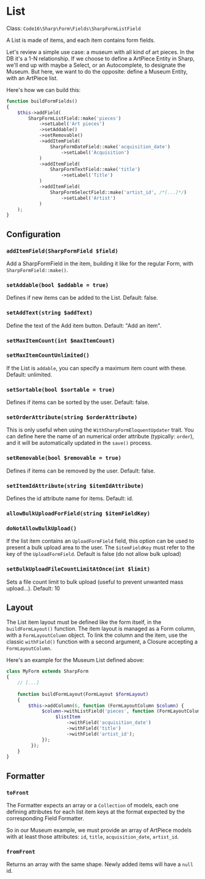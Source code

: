 # List

Class: `Code16\Sharp\Form\Fields\SharpFormListField`

A List is made of items, and each item contains form fields.

Let's review a simple use case: a museum with all kind of art pieces. In the DB it's a 1-N relationship. If we choose to define a ArtPiece Entity in Sharp, we'll end up with maybe a Select, or an Autocomplete, to designate the Museum. But here, we want to do the opposite: define a Museum Entity, with an ArtPiece list.

Here's how we can build this:

```php
function buildFormFields()
{
    $this->addField(
        SharpFormListField::make('pieces')
            ->setLabel('Art pieces')
            ->setAddable()
            ->setRemovable()
            ->addItemField(
                SharpFormDateField::make('acquisition_date')
                    ->setLabel('Acquisition')
            )
            ->addItemField(
                SharpFormTextField::make('title')
                    ->setLabel('Title')
            )
            ->addItemField(
                SharpFormSelectField::make('artist_id', /*[...]*/)
                    ->setLabel('Artist')
            )
    );
}
```

## Configuration

### `addItemField(SharpFormField $field)`

Add a SharpFormField in the item, building it like for the regular Form, with `SharpFormField::make()`.

### `setAddable(bool $addable = true)`

Defines if new items can be added to the List.
Default: false.

### `setAddText(string $addText)`

Define the text of the Add item button.
Default: "Add an item".

### `setMaxItemCount(int $maxItemCount)`
### `setMaxItemCountUnlimited()`

If the List is `addable`, you can specify a maximum item count with these.
Default: unlimited.

### `setSortable(bool $sortable = true)`

Defines if items can be sorted by the user.
Default: false.

### `setOrderAttribute(string $orderAttribute)`

This is only useful when using the `WithSharpFormEloquentUpdater` trait. You can define here the name of an numerical order attribute (typically: `order`), and it will be automatically updated in the `save()` process.

### `setRemovable(bool $removable = true)`

Defines if items can be removed by the user.
Default: false.

### `setItemIdAttribute(string $itemIdAttribute)`

Defines the id attribute name for items.
Default: id.

### `allowBulkUploadForField(string $itemFieldKey)`
### `doNotAllowBulkUpload()`

If the list item contains an `UploadFormField` field, this option can be used to present a bulk upload area to the user.
The `$itemFieldKey` must refer to the key of the `UploadFormField`.
Default is false (do not allow bulk upload)

### `setBulkUploadFileCountLimitAtOnce(int $limit)`

Sets a file count limit to bulk upload (useful to prevent unwanted mass upload...).
Default: 10

## Layout

The List item layout must be defined like the form itself, in the `buildFormLayout()` function. The item layout is managed as a Form column, with a `FormLayoutColumn` object. To link the column and the item, use the classic `withField()` function with a second argument, a Closure accepting a `FormLayoutColumn`.

Here's an example for the Museum List defined above:

```php
class MyForm extends SharpForm
{
    // [...]
    
    function buildFormLayout(FormLayout $formLayout)
    {
        $this->addColumn(6, function (FormLayoutColumn $column) {
             $column->withListField('pieces', function (FormLayoutColumn $listItem) {
                  $listItem
                      ->withField('acquisition_date')
                      ->withField('title')
                      ->withField('artist_id');
             });
         });
    }
}
```

## Formatter

### `toFront`

The Formatter expects an array or a `Collection` of models, each one defining attributes for each list item keys at the format expected by the corresponding Field Formatter.

So in our Museum example, we must provide an array of ArtPiece models with at least those attributes: `id`, `title`, `acquisition_date`, `artist_id`.

### `fromFront`

Returns an array with the same shape.
Newly added items will have a `null` id.
